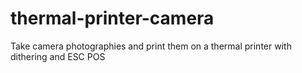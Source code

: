 # thermal-printer-camera
 Take camera photographies and print them on a thermal printer with dithering and ESC POS
